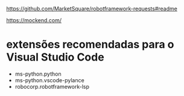 https://github.com/MarketSquare/robotframework-requests#readme

https://mockend.com/

# extensões recomendadas para o Visual Studio Code
 * ms-python.python
 * ms-python.vscode-pylance
 * robocorp.robotframework-lsp